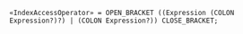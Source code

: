 <!-- This file is generated automatically by infrastructure scripts. Please don't edit by hand. -->

```{ .ebnf .slang-ebnf #IndexAccessOperator }
«IndexAccessOperator» = OPEN_BRACKET ((Expression (COLON Expression?)?) | (COLON Expression?)) CLOSE_BRACKET;
```
